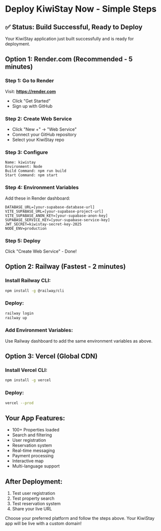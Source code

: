 # Deploy KiwiStay Now - Simple Steps

## ✅ Status: Build Successful, Ready to Deploy

Your KiwiStay application just built successfully and is ready for deployment.

## Option 1: Render.com (Recommended - 5 minutes)

### Step 1: Go to Render
Visit: **https://render.com**
- Click "Get Started"
- Sign up with GitHub

### Step 2: Create Web Service
- Click "New +" → "Web Service"
- Connect your GitHub repository
- Select your KiwiStay repo

### Step 3: Configure
```
Name: kiwistay
Environment: Node
Build Command: npm run build
Start Command: npm start
```

### Step 4: Environment Variables
Add these in Render dashboard:
```
DATABASE_URL=[your-supabase-database-url]
VITE_SUPABASE_URL=[your-supabase-project-url]
VITE_SUPABASE_ANON_KEY=[your-supabase-anon-key]
SUPABASE_SERVICE_KEY=[your-supabase-service-key]
JWT_SECRET=kiwistay-secret-key-2025
NODE_ENV=production
```

### Step 5: Deploy
Click "Create Web Service" - Done!

## Option 2: Railway (Fastest - 2 minutes)

### Install Railway CLI:
```bash
npm install -g @railway/cli
```

### Deploy:
```bash
railway login
railway up
```

### Add Environment Variables:
Use Railway dashboard to add the same environment variables as above.

## Option 3: Vercel (Global CDN)

### Install Vercel CLI:
```bash
npm install -g vercel
```

### Deploy:
```bash
vercel --prod
```

## Your App Features:
- 100+ Properties loaded
- Search and filtering
- User registration
- Reservation system
- Real-time messaging
- Payment processing
- Interactive map
- Multi-language support

## After Deployment:
1. Test user registration
2. Test property search
3. Test reservation system
4. Share your live URL

Choose your preferred platform and follow the steps above. Your KiwiStay app will be live with a custom domain!